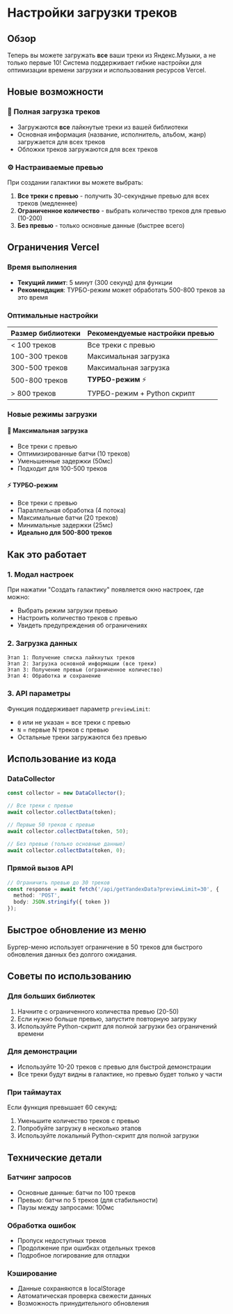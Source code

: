 # Настройки загрузки треков

## Обзор

Теперь вы можете загружать **все** ваши треки из Яндекс.Музыки, а не только первые 10! Система поддерживает гибкие настройки для оптимизации времени загрузки и использования ресурсов Vercel.

## Новые возможности

### 🎵 Полная загрузка треков
- Загружаются **все** лайкнутые треки из вашей библиотеки
- Основная информация (название, исполнитель, альбом, жанр) загружается для всех треков
- Обложки треков загружаются для всех треков

### ⚙️ Настраиваемые превью
При создании галактики вы можете выбрать:

1. **Все треки с превью** - получить 30-секундные превью для всех треков (медленнее)
2. **Ограниченное количество** - выбрать количество треков для превью (10-200)
3. **Без превью** - только основные данные (быстрее всего)

## Ограничения Vercel

### Время выполнения
- **Текущий лимит**: 5 минут (300 секунд) для функции
- **Рекомендация**: ТУРБО-режим может обработать 500-800 треков за это время

### Оптимальные настройки

| Размер библиотеки | Рекомендуемые настройки превью |
|-------------------|-------------------------------|
| < 100 треков      | Все треки с превью            |
| 100-300 треков    | Максимальная загрузка         |
| 300-500 треков    | Максимальная загрузка         |
| 500-800 треков    | **ТУРБО-режим** ⚡            |
| > 800 треков      | ТУРБО-режим + Python скрипт   |

### Новые режимы загрузки

#### 🚀 Максимальная загрузка
- Все треки с превью
- Оптимизированные батчи (10 треков)
- Уменьшенные задержки (50мс)
- Подходит для 100-500 треков

#### ⚡ ТУРБО-режим
- Все треки с превью
- Параллельная обработка (4 потока)
- Максимальные батчи (20 треков)
- Минимальные задержки (25мс)
- **Идеально для 500-800 треков**

## Как это работает

### 1. Модал настроек
При нажатии "Создать галактику" появляется окно настроек, где можно:
- Выбрать режим загрузки превью
- Настроить количество треков с превью
- Увидеть предупреждения об ограничениях

### 2. Загрузка данных
```
Этап 1: Получение списка лайкнутых треков
Этап 2: Загрузка основной информации (все треки)
Этап 3: Получение превью (ограниченное количество)
Этап 4: Обработка и сохранение
```

### 3. API параметры
Функция поддерживает параметр `previewLimit`:
- `0` или не указан = все треки с превью
- `N` = первые N треков с превью
- Остальные треки загружаются без превью

## Использование из кода

### DataCollector
```typescript
const collector = new DataCollector();

// Все треки с превью
await collector.collectData(token);

// Первые 50 треков с превью
await collector.collectData(token, 50);

// Без превью (только основные данные)
await collector.collectData(token, 0);
```

### Прямой вызов API
```typescript
// Ограничить превью до 30 треков
const response = await fetch('/api/getYandexData?previewLimit=30', {
  method: 'POST',
  body: JSON.stringify({ token })
});
```

## Быстрое обновление из меню

Бургер-меню использует ограничение в 50 треков для быстрого обновления данных без долгого ожидания.

## Советы по использованию

### Для больших библиотек
1. Начните с ограниченного количества превью (20-50)
2. Если нужно больше превью, запустите повторную загрузку
3. Используйте Python-скрипт для полной загрузки без ограничений времени

### Для демонстрации
- Используйте 10-20 треков с превью для быстрой демонстрации
- Все треки будут видны в галактике, но превью будет только у части

### При таймаутах
Если функция превышает 60 секунд:
1. Уменьшите количество треков с превью
2. Попробуйте загрузку в несколько этапов
3. Используйте локальный Python-скрипт для полной загрузки

## Технические детали

### Батчинг запросов
- Основные данные: батчи по 100 треков
- Превью: батчи по 5 треков (для стабильности)
- Паузы между запросами: 100мс

### Обработка ошибок
- Пропуск недоступных треков
- Продолжение при ошибках отдельных треков
- Подробное логирование для отладки

### Кэширование
- Данные сохраняются в localStorage
- Автоматическая проверка свежести данных
- Возможность принудительного обновления